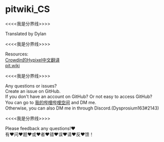 # pitwiki_CS 

<<<<我是分界线>>>>

 Translated by Dylan     

<<<<我是分界线>>>>

 Resources:                                   
 [Crowdin的Hypixel中文翻译](https://crowdin.com/project/hypixel/zh-CN)     
 [pit.wiki](https://pit.wiki/)     

<<<<我是分界线>>>>

 Any questions or issues?     
 Create an issue on GitHub.     
 If you don't have an account on GitHub? Or not easy to access GitHub?     
 You can go to [我的哔哩哔哩空间](https://space.bilibili.com/693470532) and DM me.     
 Otherwise, you can also DM me in through Discord.(Dysprosium163#2143)     

<<<<我是分界线>>>>

Please feedback any questions!:heart:     
有:heart:问:heart:题:heart:或:heart:者:heart:错:heart:误:heart:请:heart:反:heart:馈！